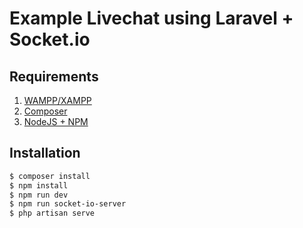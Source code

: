 # Example Livechat using Laravel + Socket.io

## Requirements

1. [WAMPP/XAMPP](https://www.apachefriends.org/index.html)
2. [Composer](https://getcomposer.org/)
3. [NodeJS + NPM](https://nodejs.org/en/)

## Installation

```bash
$ composer install
$ npm install
$ npm run dev
$ npm run socket-io-server
$ php artisan serve
```
